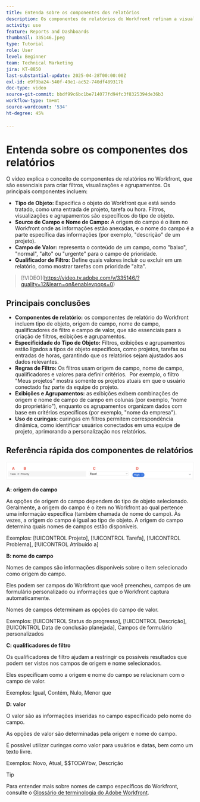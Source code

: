 ```yaml
---
title: Entenda sobre os componentes dos relatórios
description: Os componentes de relatórios do Workfront refinam a visualização de dados com filtros baseados em objetos, visualizações dinâmicas, agrupamentos estruturados e funcionalidade curinga para obter insights personalizados.
activity: use
feature: Reports and Dashboards
thumbnail: 335146.jpeg
type: Tutorial
role: User
level: Beginner
team: Technical Marketing
jira: KT-8850
last-substantial-update: 2025-04-28T00:00:00Z
exl-id: e9f9ba24-540f-49e1-ac52-740df489317b
doc-type: video
source-git-commit: bbdf99c6bc1be714077fd94fc3f8325394de36b3
workflow-type: tm+mt
source-wordcount: '534'
ht-degree: 45%

---
```


# Entenda sobre os componentes dos relatórios

O vídeo explica o conceito de componentes de relatórios no Workfront, que são essenciais para criar filtros, visualizações e agrupamentos. Os principais componentes incluem:

* **Tipo de Objeto:** Especifica o objeto do Workfront que está sendo tratado, como uma entrada de projeto, tarefa ou hora. &#x200B; Filtros, visualizações e agrupamentos são específicos do tipo de objeto. &#x200B;
* **Source de Campo e Nome de Campo:** A origem do campo é o item no Workfront onde as informações estão anexadas, e o nome do campo é a parte específica das informações (por exemplo, &quot;descrição&quot; de um projeto). &#x200B;
* **Campo de Valor:** representa o conteúdo de um campo, como &quot;baixo&quot;, &quot;normal&quot;, &quot;alto&quot; ou &quot;urgente&quot; para o campo de prioridade. &#x200B;
* **Qualificador de Filtro:** Define quais valores incluir ou excluir em um relatório, como mostrar tarefas com prioridade &quot;alta&quot;. &#x200B;


>[!VIDEO]&#x200B;(https://video.tv.adobe.com/v/335146/?quality=12&learn=on&enablevpops=0)

## Principais conclusões

* **Componentes de relatório:** os componentes de relatório do Workfront incluem tipo de objeto, origem de campo, nome de campo, qualificadores de filtro e campo de valor, que são essenciais para a criação de filtros, exibições e agrupamentos. &#x200B;
* **Especificidade do Tipo de Objeto:** Filtros, exibições e agrupamentos estão ligados a tipos de objeto específicos, como projetos, tarefas ou entradas de horas, garantindo que os relatórios sejam ajustados aos dados relevantes. &#x200B;
* **Regras de Filtro:** Os filtros usam origem de campo, nome de campo, qualificadores e valores para definir critérios. &#x200B; Por exemplo, o filtro &quot;Meus projetos&quot; mostra somente os projetos atuais em que o usuário conectado faz parte da equipe do projeto. &#x200B;
* **Exibições e Agrupamentos:** as exibições exibem combinações de origem e nome de campo de campo em colunas (por exemplo, &quot;nome do proprietário&quot;), enquanto os agrupamentos organizam dados com base em critérios específicos (por exemplo, &quot;nome da empresa&quot;). &#x200B;
* **Uso de curingas:** curingas em filtros permitem correspondência dinâmica, como identificar usuários conectados em uma equipe de projeto, aprimorando a personalização nos relatórios. &#x200B;

## Referência rápida dos componentes de relatórios

![Uma imagem da tela que permite criar um filtro](assets/reporting-components-1.png)

**A: origem do campo**

As opções de origem do campo dependem do tipo de objeto selecionado. Geralmente, a origem do campo é o item no Workfront ao qual pertence uma informação específica (também chamada de nome do campo). Às vezes, a origem do campo é igual ao tipo de objeto.
A origem do campo determina quais nomes de campos estão disponíveis.

Exemplos: [!UICONTROL Projeto], [!UICONTROL Tarefa], [!UICONTROL Problema], [!UICONTROL Atribuído a]

**B: nome do campo**

Nomes de campos são informações disponíveis sobre o item selecionado como origem do campo.

Eles podem ser campos do Workfront que você preencheu, campos de um formulário personalizado ou informações que o Workfront captura automaticamente.

Nomes de campos determinam as opções do campo de valor.

Exemplos: [!UICONTROL Status do progresso], [!UICONTROL Descrição], [!UICONTROL Data de conclusão planejada], Campos de formulário personalizados

**C: qualificadores de filtro**

Os qualificadores de filtro ajudam a restringir os possíveis resultados que podem ser vistos nos campos de origem e nome selecionados.

Eles especificam como a origem e nome do campo se relacionam com o campo de valor.

Exemplos: Igual, Contém, Nulo, Menor que

**D: valor**

O valor são as informações inseridas no campo especificado pelo nome do campo.

As opções de valor são determinadas pela origem e nome do campo.

É possível utilizar curingas como valor para usuários e datas, bem como um texto livre.

Exemplos: Novo, Atual, $$TODAYbw, Descrição

>[!TIP]
>
>Para entender mais sobre nomes de campo específicos do Workfront, consulte o [Glossário de terminologia do Adobe Workfront](https://experienceleague.adobe.com/docs/workfront/using/basics/workfront-terminology-glossary.html?lang=br).

